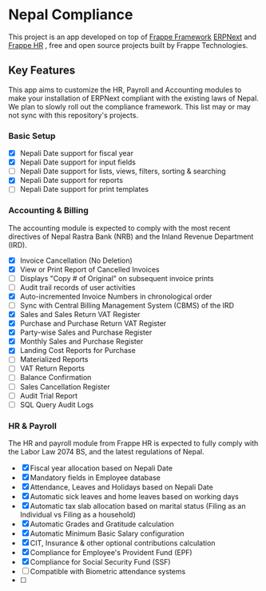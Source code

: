 # Nepal Compliance

This project is an app developed on top of [Frappe Framework](https://github.com/frappe/frappe) [ERPNext](https://github.com/frappe/erpnext) and [Frappe HR](https://github.com/frappe/hrms)  , free and open source projects built by Frappe Technologies.

## Key Features
This app aims to customize the HR, Payroll and Accounting modules to make your installation of ERPNext compliant with the existing laws of Nepal. We plan to slowly roll out the compliance framework. This list may or may not sync with this repository's projects.

### Basic Setup
- [x] Nepali Date support for fiscal year
- [x] Nepali Date support for input fields
- [ ] Nepali Date support for lists, views, filters, sorting & searching
- [x] Nepali Date support for reports
- [ ] Nepali Date support for print templates
### Accounting & Billing
The accounting module is expected to comply with the most recent directives of Nepal Rastra Bank (NRB) and the Inland Revenue Department (IRD).
- [x] Invoice Cancellation (No Deletion)
- [x] View or Print Report of Cancelled Invoices
- [ ] Displays "Copy # of Original" on subsequent invoice prints
- [ ] Audit trail records of user activities
- [x] Auto-incremented Invoice Numbers in chronological order
- [ ] Sync with Central Billing Management System (CBMS) of the IRD
- [x] Sales and Sales Return VAT Register
- [x] Purchase and Purchase Return VAT Register
- [x] Party-wise Sales and Purchase Register
- [x] Monthly  Sales and Purchase Register
- [x] Landing Cost Reports for Purchase
- [ ] Materialized Reports
- [ ] VAT Return Reports
- [ ] Balance Confirmation
- [ ] Sales Cancellation Register
- [ ] Audit Trial Report
- [ ] SQL Query Audit Logs

### HR & Payroll
The HR and payroll module from Frappe HR is expected to fully comply with the Labor Law 2074 BS, and the latest regulations of Nepal.
- [x] Fiscal year allocation based on Nepali Date
- [x] Mandatory fields in Employee database
- [x] Attendance, Leaves and Holidays based on Nepali Date
- [x] Automatic sick leaves and home leaves based on working days
- [x] Automatic tax slab allocation based on marital status (Filing as an Individual vs Filing as a household)
- [x] Automatic Grades and Gratitude calculation
- [x] Automatic Minimum Basic Salary configuration
- [x] CIT, Insurance & other optional contributions calculation
- [x] Compliance for Employee's Provident Fund (EPF)
- [x] Compliance for Social Security Fund (SSF)
- [ ] Compatible with Biometric attendance systems
- [ ] 

